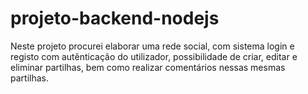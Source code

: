 # projeto-backend-nodejs
Neste projeto procurei elaborar uma rede social, com sistema login e registo com autênticação do utilizador, possibilidade de criar, editar e eliminar partilhas, bem como realizar comentários nessas mesmas partilhas.
